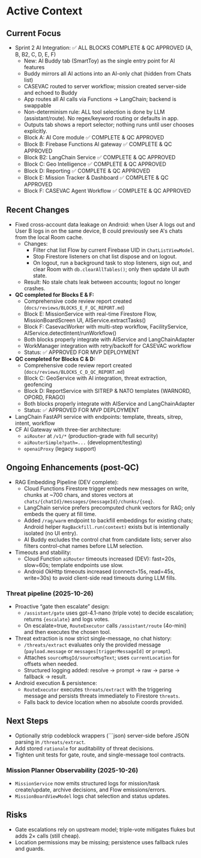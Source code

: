 # Active Context

## Current Focus
- Sprint 2 AI Integration: ✅ ALL BLOCKS COMPLETE & QC APPROVED (A, B, B2, C, D, E, F)
  - New: AI Buddy tab (SmartToy) as the single entry point for AI features
  - Buddy mirrors all AI actions into an AI-only chat (hidden from Chats list)
  - CASEVAC routed to server workflow; mission created server-side and echoed to Buddy
  - App routes all AI calls via Functions → LangChain; backend is swappable
  - Non-determinism rule: ALL tool selection is done by LLM (assistant/route). No regex/keyword routing or defaults in app.
  - Outputs tab shows a report selector; nothing runs until user chooses explicitly.
  - Block A: AI Core module ✅ COMPLETE & QC APPROVED
  - Block B: Firebase Functions AI gateway ✅ COMPLETE & QC APPROVED
  - Block B2: LangChain Service ✅ COMPLETE & QC APPROVED
  - Block C: Geo Intelligence ✅ COMPLETE & QC APPROVED
  - Block D: Reporting ✅ COMPLETE & QC APPROVED
  - Block E: Mission Tracker & Dashboard ✅ COMPLETE & QC APPROVED
  - Block F: CASEVAC Agent Workflow ✅ COMPLETE & QC APPROVED

## Recent Changes
- Fixed cross-account data leakage on Android: when User A logs out and User B logs in on the same device, B could previously see A's chats from the local Room cache.
  - Changes:
    - Filter chat list Flow by current Firebase UID in `ChatListViewModel`.
    - Stop Firestore listeners on chat list dispose and on logout.
    - On logout, run a background task to stop listeners, sign out, and clear Room with `db.clearAllTables()`; only then update UI auth state.
  - Result: No stale chats leak between accounts; logout no longer crashes.
- **QC completed for Blocks E & F:**
  - Comprehensive code review report created (`docs/reviews/BLOCKS_E_F_QC_REPORT.md`)
  - Block E: MissionService with real-time Firestore Flow, MissionBoardScreen UI, AIService.extractTasks()
  - Block F: CasevacWorker with multi-step workflow, FacilityService, AIService.detectIntent/runWorkflow()
  - Both blocks properly integrate with AIService and LangChainAdapter
  - WorkManager integration with retry/backoff for CASEVAC workflow
  - Status: ✅ APPROVED FOR MVP DEPLOYMENT
- **QC completed for Blocks C & D:**
  - Comprehensive code review report created (`docs/reviews/BLOCKS_C_D_QC_REPORT.md`)
  - Block C: GeoService with AI integration, threat extraction, geofencing
  - Block D: ReportService with SITREP & NATO templates (WARNORD, OPORD, FRAGO)
  - Both blocks properly integrate with AIService and LangChainAdapter
  - Status: ✅ APPROVED FOR MVP DEPLOYMENT
- LangChain FastAPI service with endpoints: template, threats, sitrep, intent, workflow
- CF AI Gateway with three-tier architecture:
  - `aiRouter` at `/v1/*` (production-grade with full security)
  - `aiRouterSimple?path=...` (development/testing)
  - `openaiProxy` (legacy support)

## Ongoing Enhancements (post-QC)
- RAG Embedding Pipeline (DEV complete):
  - Cloud Functions Firestore trigger embeds new messages on write, chunks at ~700 chars, and stores vectors at `chats/{chatId}/messages/{messageId}/chunks/{seq}`.
  - LangChain service prefers precomputed chunk vectors for RAG; only embeds the query at fill time.
  - Added `/rag/warm` endpoint to backfill embeddings for existing chats; Android helper `RagBackfill.run(context)` exists but is intentionally isolated (no UI entry).
  - AI Buddy excludes the control chat from candidate lists; server also filters control-chat names before LLM selection.
- Timeouts and stability:
  - Cloud Function `aiRouter` timeouts increased (DEV): fast=20s, slow=60s; template endpoints use slow.
  - Android OkHttp timeouts increased (connect=15s, read=45s, write=30s) to avoid client-side read timeouts during LLM fills.

### Threat pipeline (2025-10-26)
- Proactive “gate then escalate” design:
  - `/assistant/gate` uses gpt-4.1-nano (triple vote) to decide escalation; returns `{escalate}` and logs votes.
  - On escalate=true, `RouteExecutor` calls `/assistant/route` (4o-mini) and then executes the chosen tool.
- Threat extraction is now strict single-message, no chat history:
  - `/threats/extract` evaluates only the provided message (`payload.message` or `messages[triggerMessageId]` or `prompt`).
  - Attaches `sourceMsgId/sourceMsgText`; uses `currentLocation` for offsets when needed.
  - Structured logging added: resolve → prompt → raw → parse → fallback → result.
- Android execution & persistence:
  - `RouteExecutor` executes `threats/extract` with the triggering message and persists threats immediately to Firestore `threats`.
  - Falls back to device location when no absolute coords provided.

## Next Steps
- Optionally strip codeblock wrappers (```json) server-side before JSON parsing in `/threats/extract`.
- Add stored `rationale` for auditability of threat decisions.
- Tighten unit tests for gate, route, and single-message tool contracts.

### Mission Planner Observability (2025-10-26)
- `MissionService` now emits structured logs for mission/task create/update, archive decisions, and Flow emissions/errors.
- `MissionBoardViewModel` logs chat selection and status updates.

## Risks
- Gate escalations rely on upstream model; triple-vote mitigates flukes but adds 2× calls (still cheap).
- Location permissions may be missing; persistence uses fallback rules and guards.

